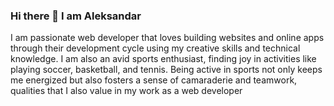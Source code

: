 ### Hi there 👋 I am Aleksandar

I am passionate web developer that loves building websites and online apps through their development cycle using my creative skills and technical knowledge.
I am also an avid sports enthusiast, finding joy in activities like playing soccer, basketball, and tennis. Being active in sports not only keeps me energized but also fosters a sense of camaraderie and teamwork, qualities that I also value in my work as a web developer
